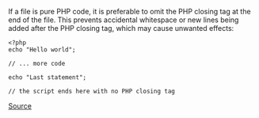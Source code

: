 If a file is pure PHP code, it is preferable to omit the PHP closing tag at the end of the file.
This prevents accidental whitespace or new lines being added after the PHP closing tag, which may cause unwanted effects:

    <?php
    echo "Hello world";

    // ... more code

    echo "Last statement";

    // the script ends here with no PHP closing tag


[Source](http://www.php.net/manual/en/language.basic-syntax.phptags.php)
      